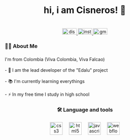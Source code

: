 
<br clear="both">

###

<h1 align="center">hi, i am Cisneros! 👋</h1>

###

<br clear="both">

<div align="center">
  <a href="https://discord.gg/9YVfe5aUka" target="_blank">
    <img src="https://raw.githubusercontent.com/maurodesouza/profile-readme-generator/master/src/assets/icons/social/discord/default.svg" width="45" height="20" alt="discord logo"  />
  </a>
  <a href="https://www.instagram.com/cisneros_andres.23/" target="_blank">
    <img src="https://raw.githubusercontent.com/maurodesouza/profile-readme-generator/master/src/assets/icons/social/instagram/default.svg" width="45" height="20" alt="instagram logo"  />
  </a>
  <a href="https://mail.google.com/mail/u/1/#inbox?compose=GTvVlcSGLPkPvQvJlkxctWZNrvPVDfJpWfDXqwGqTKVLWnKNrgHKxhxwrzxTfgrwMHncNqVlZvsfl" target="_blank">
    <img src="https://raw.githubusercontent.com/maurodesouza/profile-readme-generator/master/src/assets/icons/social/gmail/default.svg" width="45" height="20" alt="gmail logo"  />
  </a>
</div>

###

<h3 align="left">👩‍💻  About Me</h3>

###

<p align="left">I'm from Colombia (Viva Colombia, Viva Falcao)<br><br>- 🔭 I am the lead developer of the "Edalu" project<br><br>- 📚 I'm currently learning everythings<br><br>- ⚡ In my free time I study in high school</p>

###

<h3 align="center">🛠 Language and tools</h3>

###

<div align="center">
  <img src="https://cdn.jsdelivr.net/gh/devicons/devicon/icons/css3/css3-original.svg" height="40" alt="css3 logo"  />
  <img width="12" />
  <img src="https://cdn.jsdelivr.net/gh/devicons/devicon/icons/html5/html5-original.svg" height="40" alt="html5 logo"  />
  <img width="12" />
  <img src="https://cdn.jsdelivr.net/gh/devicons/devicon/icons/javascript/javascript-original.svg" height="40" alt="javascript logo"  />
  <img width="12" />
  <img src="https://cdn.jsdelivr.net/gh/devicons/devicon/icons/webflow/webflow-original.svg" height="40" alt="webflow logo"  />
</div>

###
